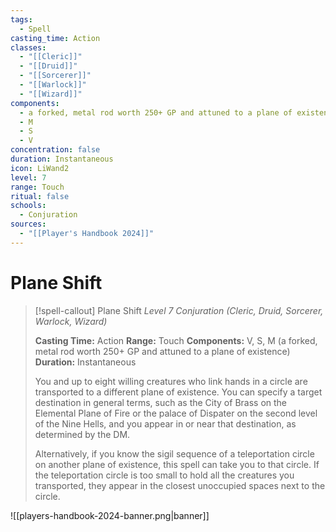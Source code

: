 ```yaml
---
tags:
  - Spell
casting_time: Action
classes:
  - "[[Cleric]]"
  - "[[Druid]]"
  - "[[Sorcerer]]"
  - "[[Warlock]]"
  - "[[Wizard]]"
components:
  - a forked, metal rod worth 250+ GP and attuned to a plane of existence
  - M
  - S
  - V
concentration: false
duration: Instantaneous
icon: LiWand2
level: 7
range: Touch
ritual: false
schools:
  - Conjuration
sources:
  - "[[Player's Handbook 2024]]"
---
```


# Plane Shift

>[!spell-callout] Plane Shift
>_Level 7 Conjuration (Cleric, Druid, Sorcerer, Warlock, Wizard)_
>
>**Casting Time:** Action
>**Range:** Touch
>**Components:** V, S, M (a forked, metal rod worth 250+ GP and attuned to a plane of existence)
>**Duration:** Instantaneous
>
>You and up to eight willing creatures who link hands in a circle are transported to a different plane of existence. You can specify a target destination in general terms, such as the City of Brass on the Elemental Plane of Fire or the palace of Dispater on the second level of the Nine Hells, and you appear in or near that destination, as determined by the DM.
>
>Alternatively, if you know the sigil sequence of a teleportation circle on another plane of existence, this spell can take you to that circle. If the teleportation circle is too small to hold all the creatures you transported, they appear in the closest unoccupied spaces next to the circle.


![[players-handbook-2024-banner.png|banner]]

